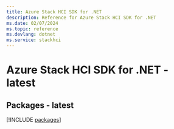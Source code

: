```yaml
---
title: Azure Stack HCI SDK for .NET
description: Reference for Azure Stack HCI SDK for .NET
ms.date: 02/07/2024
ms.topic: reference
ms.devlang: dotnet
ms.service: stackhci
---
```

# Azure Stack HCI SDK for .NET - latest
## Packages - latest
[!INCLUDE [packages](stack-hci-index.md)]